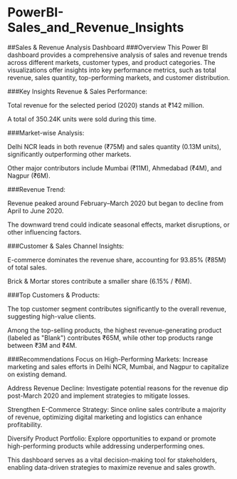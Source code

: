 # PowerBI-Sales_and_Revenue_Insights
##Sales & Revenue Analysis Dashboard
###Overview
This Power BI dashboard provides a comprehensive analysis of sales and revenue trends across different markets, customer types, and product categories. The visualizations offer insights into key performance metrics, such as total revenue, sales quantity, top-performing markets, and customer distribution.

###Key Insights
Revenue & Sales Performance:

Total revenue for the selected period (2020) stands at ₹142 million.

A total of 350.24K units were sold during this time.

###Market-wise Analysis:

Delhi NCR leads in both revenue (₹75M) and sales quantity (0.13M units), significantly outperforming other markets.

Other major contributors include Mumbai (₹11M), Ahmedabad (₹4M), and Nagpur (₹6M).

###Revenue Trend:

Revenue peaked around February–March 2020 but began to decline from April to June 2020.

The downward trend could indicate seasonal effects, market disruptions, or other influencing factors.

###Customer & Sales Channel Insights:

E-commerce dominates the revenue share, accounting for 93.85% (₹85M) of total sales.

Brick & Mortar stores contribute a smaller share (6.15% / ₹6M).

###Top Customers & Products:

The top customer segment contributes significantly to the overall revenue, suggesting high-value clients.

Among the top-selling products, the highest revenue-generating product (labeled as "Blank") contributes ₹65M, while other top products range between ₹3M and ₹4M.

###Recommendations
Focus on High-Performing Markets: Increase marketing and sales efforts in Delhi NCR, Mumbai, and Nagpur to capitalize on existing demand.

Address Revenue Decline: Investigate potential reasons for the revenue dip post-March 2020 and implement strategies to mitigate losses.

Strengthen E-Commerce Strategy: Since online sales contribute a majority of revenue, optimizing digital marketing and logistics can enhance profitability.

Diversify Product Portfolio: Explore opportunities to expand or promote high-performing products while addressing underperforming ones.

This dashboard serves as a vital decision-making tool for stakeholders, enabling data-driven strategies to maximize revenue and sales growth.

